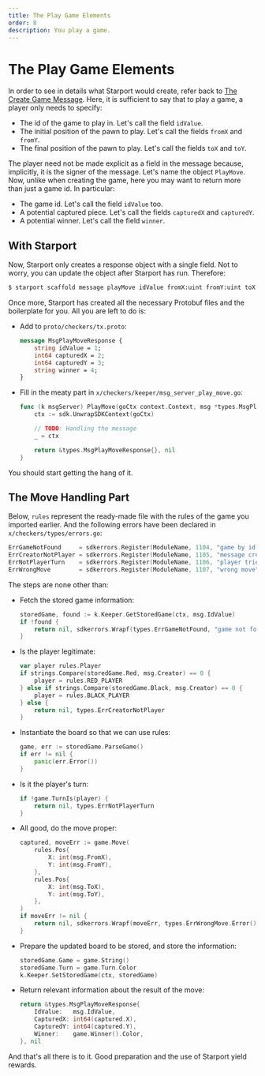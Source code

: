 ```yaml
---
title: The Play Game Elements
order: 8
description: You play a game.
---
```


# The Play Game Elements

In order to see in details what Starport would create, refer back to [The Create Game Message](./03-starport-04-create-message.md). Here, it is sufficient to say that to play a game, a player only needs to specify:

* The id of the game to play in. Let's call the field `idValue`.
* The initial position of the pawn to play. Let's call the fields `fromX` and `fromY`.
* The final position of the pawn to play. Let's call the fields `toX` and `toY`.

The player need not be made explicit as a field in the message because, implicitly, it is the signer of the message. Let's name the object `PlayMove`. Now, unlike when creating the game, here you may want to return more than just a game id. In particular:

* The game id. Let's call the field `idValue` too.
* A potential captured piece. Let's call the fields `capturedX` and `capturedY`.
* A potential winner. Let's call the field `winner`.

## With Starport

Now, Starport only creates a response object with a single field. Not to worry, you can update the object after Starport has run. Therefore:

```sh
$ starport scaffold message playMove idValue fromX:uint fromY:uint toX:uint toY:uint --module checkers --response idValue
```
Once more, Starport has created all the necessary Protobuf files and the boilerplate for you. All you are left to do is:

* Add to `proto/checkers/tx.proto`:
    ```proto [https://github.com/cosmos/b9-checkers-academy-draft/blob/8d686fc4feaf38687092712849f35a5d74a11378/proto/checkers/tx.proto#L25-L30]
    message MsgPlayMoveResponse {
        string idValue = 1;
        int64 capturedX = 2;
        int64 capturedY = 3;
        string winner = 4;
    }
    ```
* Fill in the meaty part in `x/checkers/keeper/msg_server_play_move.go`:
    ```go [https://github.com/cosmos/b9-checkers-academy-draft/blob/f52a673c3fbd2c31c408f0c0aecb70d8c1a880f7/x/checkers/keeper/msg_server_play_move.go#L10-L17]
    func (k msgServer) PlayMove(goCtx context.Context, msg *types.MsgPlayMove) (*types.MsgPlayMoveResponse, error) {
        ctx := sdk.UnwrapSDKContext(goCtx)

        // TODO: Handling the message
        _ = ctx

        return &types.MsgPlayMoveResponse{}, nil
    }
    ```

You should start getting the hang of it.

## The Move Handling Part

Below, `rules` represent the ready-made file with the rules of the game you imported earlier. And the following errors have been declared in `x/checkers/types/errors.go`:

```go [https://github.com/cosmos/b9-checkers-academy-draft/blob/8d686fc4feaf38687092712849f35a5d74a11378/x/checkers/types/errors.go#L14-L18]
ErrGameNotFound     = sdkerrors.Register(ModuleName, 1104, "game by id not found: %s")
ErrCreatorNotPlayer = sdkerrors.Register(ModuleName, 1105, "message creator is not a player: %s")
ErrNotPlayerTurn    = sdkerrors.Register(ModuleName, 1106, "player tried to play out of turn: %s")
ErrWrongMove        = sdkerrors.Register(ModuleName, 1107, "wrong move")
```
The steps are none other than:

* Fetch the stored game information:
    ```go [https://github.com/cosmos/b9-checkers-academy-draft/blob/8d686fc/x/checkers/keeper/msg_server_play_move.go#L16-L19]
    storedGame, found := k.Keeper.GetStoredGame(ctx, msg.IdValue)
    if !found {
        return nil, sdkerrors.Wrapf(types.ErrGameNotFound, "game not found %s", msg.IdValue)
    }
    ```
* Is the player legitimate:
    ```go [https://github.com/cosmos/b9-checkers-academy-draft/blob/8d686fc/x/checkers/keeper/msg_server_play_move.go#L22-L29]
    var player rules.Player
    if strings.Compare(storedGame.Red, msg.Creator) == 0 {
        player = rules.RED_PLAYER
    } else if strings.Compare(storedGame.Black, msg.Creator) == 0 {
        player = rules.BLACK_PLAYER
    } else {
        return nil, types.ErrCreatorNotPlayer
    }
    ```
* Instantiate the board so that we can use rules:
    ```go [https://github.com/cosmos/b9-checkers-academy-draft/blob/8d686fc/x/checkers/keeper/msg_server_play_move.go#L32-L35]
    game, err := storedGame.ParseGame()
    if err != nil {
        panic(err.Error())
    }
    ```
* Is it the player's turn:
    ```go [https://github.com/cosmos/b9-checkers-academy-draft/blob/8d686fc/x/checkers/keeper/msg_server_play_move.go#L36-L38]
    if !game.TurnIs(player) {
        return nil, types.ErrNotPlayerTurn
    }
    ```
* All good, do the move proper:
    ```go [https://github.com/cosmos/b9-checkers-academy-draft/blob/8d686fc/x/checkers/keeper/msg_server_play_move.go#L41-L53]
    captured, moveErr := game.Move(
        rules.Pos{
            X: int(msg.FromX),
            Y: int(msg.FromY),
        },
        rules.Pos{
            X: int(msg.ToX),
            Y: int(msg.ToY),
        },
    )
    if moveErr != nil {
        return nil, sdkerrors.Wrapf(moveErr, types.ErrWrongMove.Error())
    }
    ```
* Prepare the updated board to be stored, and store the information:
    ```go [https://github.com/cosmos/b9-checkers-academy-draft/blob/8d686fc/x/checkers/keeper/msg_server_play_move.go#L56-L58]
    storedGame.Game = game.String()
    storedGame.Turn = game.Turn.Color
    k.Keeper.SetStoredGame(ctx, storedGame)
    ```
* Return relevant information about the result of the move:
    ```go [https://github.com/cosmos/b9-checkers-academy-draft/blob/8d686fc/x/checkers/keeper/msg_server_play_move.go#L61-L66]
    return &types.MsgPlayMoveResponse{
        IdValue:   msg.IdValue,
        CapturedX: int64(captured.X),
        CapturedY: int64(captured.Y),
        Winner:    game.Winner().Color,
    }, nil
    ```

And that's all there is to it. Good preparation and the use of Starport yield rewards.
